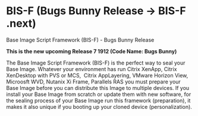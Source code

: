 # BIS-F (Bugs Bunny Release -> BIS-F .next)


Base Image Script Framework (BIS-F) - Bugs Bunny Release

**This is the new upcoming Release 7 1912 (Code Name: Bugs Bunny)**

The Base Image Script Framework (BIS-F) is the perfect way to seal your Base Image. Whatever your environment has run Citrix XenApp, Citrix XenDesktop with PVS or MCS,  Citrix AppLayering, VMware Horizon View, Microosft WVD, Nutanix Xi Frame, Parallels RAS you must prepare your Base Image before you can distribute this Image to multiple devices. If you install your Base Image from scratch or update them with new software, for the sealing process of your Base Image run this framework (preparation), it makes it also unique if you booting up your cloned device (personalization).